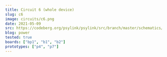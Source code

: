 ```yaml
---
title: Circuit 6 (whole device)
slug: c6
image: circuits/c6.png
date: 2021-05-09
src: https://codeberg.org/psylink/psylink/src/branch/master/schematics/archive/kicad/circuit6.sch
blog: power
tested: true
boards: ["bp1", "b1", "b2"]
prototypes: ["p4", "p7"]
---
```

